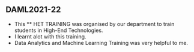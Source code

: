 ## DAML2021-22
- This ** HET TRAINING was organised by our department to train students in High-End Technologies.
- I learnt alot with this training.
- Data Analytics and Machine Learning Training was very helpful to me.
